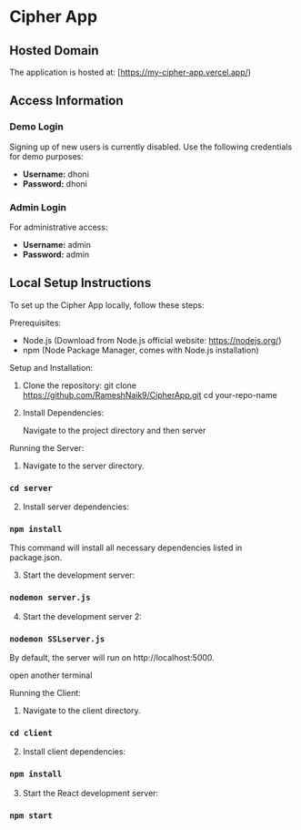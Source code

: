 # Cipher App

## Hosted Domain

The application is hosted at: [https://my-cipher-app.vercel.app/)

## Access Information

### Demo Login

Signing up of new users is currently disabled. Use the following credentials for demo purposes:

- **Username:** dhoni
- **Password:** dhoni

### Admin Login

For administrative access:

- **Username:** admin
- **Password:** admin

## Local Setup Instructions

To set up the Cipher App locally, follow these steps:

Prerequisites:

- Node.js (Download from Node.js official website: https://nodejs.org/)
- npm (Node Package Manager, comes with Node.js installation)

Setup and Installation:

1. Clone the repository:
   git clone https://github.com/RameshNaik9/CipherApp.git
   cd your-repo-name

2. Install Dependencies:

   Navigate to the project directory and then server

Running the Server:

1. Navigate to the server directory.

### `cd server`

2. Install server dependencies:

### `npm install`

This command will install all necessary dependencies listed in package.json.

3. Start the development server:

### `nodemon server.js`

4. Start the development server 2:

### `nodemon SSLserver.js`

By default, the server will run on http://localhost:5000.

open another terminal

Running the Client:

1. Navigate to the client directory.

### `cd client`

2. Install client dependencies:

### `npm install`

3. Start the React development server:

### `npm start`
